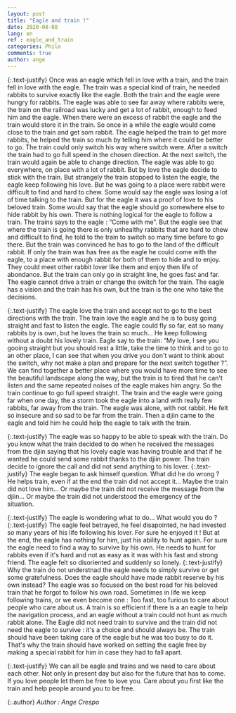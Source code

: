 ```yaml
---
layout: post
title: "Eagle and train !"
date: 2020-08-08
lang: en
ref : eagle_and_train
categories: Philo
comments: true
author: ange
---
```


{:.text-justify}
Once was an eagle which fell in love with a train, and the train fell in love with the eagle.
The train was a special kind of train, he needed rabbits to survive exactly like the eagle.
Both the train and the eagle were hungry for rabbits.
The eagle was able to see far away where rabbits were, the train on the railroad was lucky and get a lot of rabbit, enough to feed him and the eagle. When there were an excess of rabbit the eagle and the train would store it in the train.
So once in a while the eagle would come close to the train and get som rabbit.
The eagle helped the train to get more rabbits, he helped the train so much by telling him where it could be better to go. The train could only switch his way where switch were. After a switch the train had to go full speed in the chosen direction. At the next switch, the train would again be able to change direction.
The eagle was able to go everywhere, on place with a lot of rabbit. But by love the eagle decide to stick  with the train. But strangely the train stopped to listen the eagle, the eagle keep following his love. But he was going to a place were rabbit were difficult to find and hard to chew.
Some would say the eagle was losing a lot of time talking to the train. But for the eagle it was a proof of love to his beloved train.
Some would say that the eagle should go somewhere else to hide rabbit by his own.
There is nothing logical for the eagle to follow a train.
The trains says to the eagle : “Come with me”. 
But the eagle see that where the train is going there is only unhealthy rabbits that are hard to chew and difficult to find, he told to the train to switch so many time before to go there. But the train was convinced he has to go to the land of the difficult rabbit.
If only the train was has free as the eagle he could come with the eagle, to a place with enough rabbit for both of them to hide and to enjoy. They could meet other rabbit lover like them and enjoy then life of abondance.
But the train can only go in straight line, he goes fast and far.
The eagle cannot drive a train or change the switch for the train. The eagle has a vision and the train has his own, but the train is the one who take the decisions.

{:.text-justify}
The eagle love the train and accept not to go to the best directions with the train.
The train love the eagle and he is to busy going straight and fast to listen the eagle.
The eagle could fly so far, eat so many rabbits by is own, but he loves the train so much... He keep following without a doubt his lovely train.
Eagle say to the train:
“My love, I see you gooing straight but you should rest a little, take the time to think and to go to an other place, I can see that when you drive you don't want to think about the switch, why not make a plan and prepare for the next switch together ?”. We can find together a better place where you would have more time to see the beautiful landscape along the way, but the train is to tired that he can't listen and the same repeated noises of the eagle makes him angry.
So the train continue to go full speed straight. The train and the eagle were going far when one day, the a storm took the eagle into a land with really few rabbits, far away from the train. 
The eagle was alone, with not rabbit. He felt so insecure and so sad to be far from the train.
Then a djiin came to the eagle and told him he could help the eagle to talk with the train.

{:.text-justify}
The eagle was so happy to be able to speak with the train. Do you know what the train decided to do when he received the messages from the djiin saying that his lovely eagle was having trouble and that if he wanted he could send some rabbit thanks to the djiin power. The train decide to ignore the call and did not send anything to his lover.
{:.text-justify}
The eagle began to ask himself question. What did he do wrong ? He helps train, even if at the end the train did not accept it... Maybe the train did not love him... Or maybe the train did not receive the message from the djiin... Or maybe the train did not understood the emergency of the situation.

{:.text-justify}
The eagle is wondering what to do... What would you do ? 
{:.text-justify}
The eagle feel betrayed, he feel disapointed, he had invested so many years of his life following his lover. For sure he enjoyed it ! But at the end, the eagle has nothing for him, just his ability to hunt again. For sure the eagle need to find a way to survive by his own. He needs to hunt for rabbits even if it's hard and not as easy as it was with his fast and strong friend. The eagle felt so disoriented and suddenly so lonely.
{:.text-justify}
Why the train do not understnad the eagle needs to simply survive or get some gratefulness. Does the eagle should have made rabbit reserve by his own instead? The eagle was so focused on the best road for his beloved train that he forgot to follow his own road. Sometimes in life we keep following trains, or we even become one : Too fast, too furious to care about people who care about us. A train is so efficient if there is a an eagle to help the navigation process, and an eagle without a train could not hunt as much rabbit alone. The Eagle did not need train to survive and the train did not need the eagle to survive :  it's a choice and should always be. The train should have been taking care of the eagle but he was too busy to do it. That's why the train should have worked on setting the eagle free by making a special rabbit for him in case they had to fall apart.

{:.text-justify}
We can all be eagle and trains and we need to care about each other. Not only in present day but also for the future that has to come. If you love people let them be free to love you. Care about you first like the train and help people around you to be free.

{:.author}
*Author : Ange Crespo*